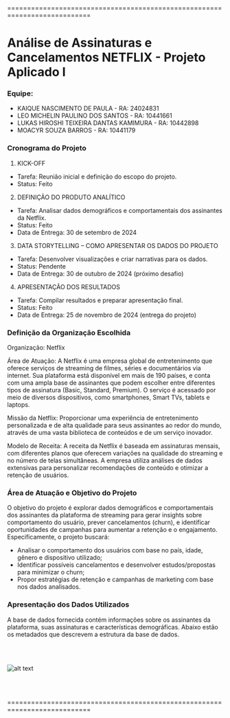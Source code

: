 ===========================================================================
# Análise de Assinaturas e Cancelamentos NETFLIX - Projeto Aplicado I

### Equipe: 
* KAIQUE NASCIMENTO DE PAULA - RA: 24024831
* LEO MICHELIN PAULINO DOS SANTOS - RA: 10441661
* LUKAS HIROSHI TEIXEIRA DANTAS KAMIMURA - RA: 10442898
* MOACYR SOUZA BARROS - RA: 10441179

### Cronograma do Projeto
1. KICK-OFF
* Tarefa: Reunião inicial e definição do escopo do projeto.
* Status: Feito
2. DEFINIÇÃO DO PRODUTO ANALÍTICO
* Tarefa: Analisar dados demográficos e comportamentais dos assinantes da Netflix.
* Status: Feito
* Data de Entrega: 30 de setembro de 2024
3. DATA STORYTELLING – COMO APRESENTAR OS DADOS DO PROJETO
* Tarefa: Desenvolver visualizações e criar narrativas para os dados.
* Status: Pendente
* Data de Entrega: 30 de outubro de 2024 (próximo desafio)
4. APRESENTAÇÃO DOS RESULTADOS
* Tarefa: Compilar resultados e preparar apresentação final.
* Status: Feito
* Data de Entrega: 25 de novembro de 2024 (entrega do projeto)

### Definição da Organização Escolhida
Organização: Netflix

Área de Atuação: A Netflix é uma empresa global de entretenimento que oferece serviços de streaming de filmes, séries e documentários via internet. Sua plataforma está disponível em mais de 190 países, e conta com uma ampla base de assinantes que podem escolher entre diferentes tipos de assinatura (Basic, Standard, Premium). O serviço é acessado por meio de diversos dispositivos, como smartphones, Smart TVs, tablets e laptops.

Missão da Netflix: Proporcionar uma experiência de entretenimento personalizada e de alta qualidade para seus assinantes ao redor do mundo, através de uma vasta biblioteca de conteúdos e de um serviço inovador.

Modelo de Receita: A receita da Netflix é baseada em assinaturas mensais, com diferentes planos que oferecem variações na qualidade do streaming e no número de telas simultâneas. A empresa utiliza análises de dados extensivas para personalizar recomendações de conteúdo e otimizar a retenção de usuários.

### Área de Atuação e Objetivo do Projeto
O objetivo do projeto é explorar dados demográficos e comportamentais dos assinantes da plataforma de streaming para gerar insights sobre comportamento do usuário, prever cancelamentos (churn), e identificar oportunidades de campanhas para aumentar a retenção e o engajamento.
Especificamente, o projeto buscará: 
* Analisar o comportamento dos usuários com base no país, idade, gênero e dispositivo utilizado; 
* Identificar possíveis cancelamentos e desenvolver estudos/propostas para minimizar o churn; 
* Propor estratégias de retenção e campanhas de marketing com base nos dados analisados.

### Apresentação dos Dados Utilizados
A base de dados fornecida contém informações sobre os assinantes da plataforma, suas assinaturas e características demográficas. Abaixo estão os metadados que descrevem a estrutura da base de dados.

<br/><br/>

![alt text](https://github.com/shahriar-rahman/Exploratory-Analysis-of-Netflix-Userbase/blob/main/img/netflix%20(3_Cropped).jpg)

<br/><br/>

===========================================================================
